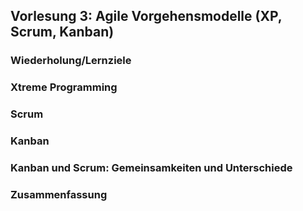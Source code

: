 ## Vorlesung 3: Agile Vorgehensmodelle (XP, Scrum, Kanban)

### Wiederholung/Lernziele

### Xtreme Programming

### Scrum

### Kanban

### Kanban und Scrum: Gemeinsamkeiten und Unterschiede

### Zusammenfassung